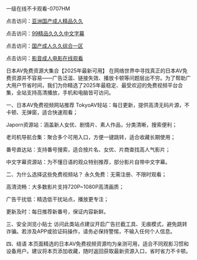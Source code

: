 一级在线不卡观看-0707HM

点击访问：<a href="https://bered.pages.dev/">亚洲国产成人精品久久</a>

点击访问：<a href="https://gfd-5xg.pages.dev/">99精品久久久中文字幕</a>

点击访问：<a href="https://bsdf-5f5.pages.dev/">国产成人久久综合一区</a>

点击访问：<a href="https://gda-c7m.pages.dev/">影音成人电影在线观看</a>

日本AV免费资源大集合【2025年最新可用】
在网络世界中寻找真正的日本AV免费资源并不容易——广告泛滥、链接失效、播放卡顿等问题层出不穷。为了帮助广大用户节省时间，我们为你精选了2025年最稳定、最受欢迎的免费视频平台合集，全站支持高清播放，手机和电脑皆可访问。

一、日本AV免费视频网站推荐
TokyoAV轻站：每日更新，提供高清无码片源，不卡顿、无弹窗，适合快速观看；

Japorn资源站：涵盖新人女优、剧情片、素人作品，分类清晰，搜索便利；

老司机导航合集：聚合多个可用入口，方便一键跳转，适合收藏长期使用；

番号直达站：支持番号搜索，适合按片名、女优、片商查找高人气影片；

中文字幕资源站：为不懂日语的观众特别推荐，部分影片自带中文字幕。

二、为什么选择这些免费视频站？
永久免费：无需注册、不限时观看；

高清流畅：大多数影片支持720P~1080P高清画质；

广告干扰低：精选低干扰站点，播放更专注；

更新及时：每日推荐新番号，保证内容新鲜。

三、安全浏览小贴士
访问此类站点建议开启广告拦截工具、无痕模式，避免跳转诈骗。若涉及APP或验证码操作，请务必保持警惕，不输入任何个人信息。

四、结语
本页面精选的日本AV免费视频资源均为亲测可用，适合不同观影习惯和设备用户。建议将本页添加收藏，随时返回获取最新资源入口，省时省力不卡顿。



<span style="display:none;">[Canonical link](）</span>
